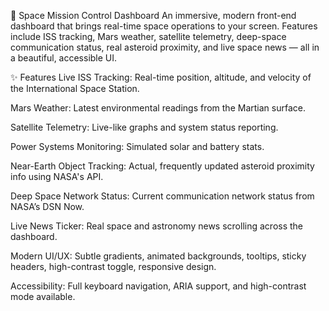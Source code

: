 🚀 Space Mission Control Dashboard
An immersive, modern front-end dashboard that brings real-time space operations to your screen. Features include ISS tracking, Mars weather, satellite telemetry, deep-space communication status, real asteroid proximity, and live space news — all in a beautiful, accessible UI.

✨ Features
Live ISS Tracking: Real-time position, altitude, and velocity of the International Space Station.

Mars Weather: Latest environmental readings from the Martian surface.

Satellite Telemetry: Live-like graphs and system status reporting.

Power Systems Monitoring: Simulated solar and battery stats.

Near-Earth Object Tracking: Actual, frequently updated asteroid proximity info using NASA's API.

Deep Space Network Status: Current communication network status from NASA’s DSN Now.

Live News Ticker: Real space and astronomy news scrolling across the dashboard.

Modern UI/UX: Subtle gradients, animated backgrounds, tooltips, sticky headers, high-contrast toggle, responsive design.

Accessibility: Full keyboard navigation, ARIA support, and high-contrast mode available.
